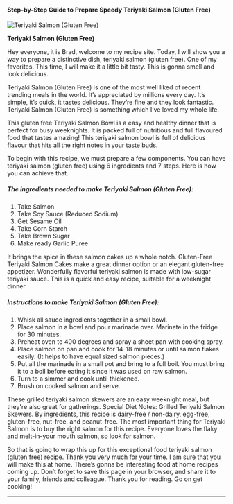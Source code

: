             

#### Step-by-Step Guide to Prepare Speedy Teriyaki Salmon (Gluten Free)

![Teriyaki Salmon (Gluten Free)](https://img-global.cpcdn.com/recipes/089302dff52f81b1/751x532cq70/teriyaki-salmon-gluten-free-recipe-main-photo.jpg)

**Teriyaki Salmon (Gluten Free)**

Hey everyone, it is Brad, welcome to my recipe site. Today, I will show you a way to prepare a distinctive dish, teriyaki salmon (gluten free). One of my favorites. This time, I will make it a little bit tasty. This is gonna smell and look delicious.

Teriyaki Salmon (Gluten Free) is one of the most well liked of recent trending meals in the world. It’s appreciated by millions every day. It’s simple, it’s quick, it tastes delicious. They’re fine and they look fantastic. Teriyaki Salmon (Gluten Free) is something which I’ve loved my whole life.

This gluten free Teriyaki Salmon Bowl is a easy and healthy dinner that is perfect for busy weeknights. It is packed full of nutritious and full flavoured food that tastes amazing! This teriyaki salmon bowl is full of delicious flavour that hits all the right notes in your taste buds.

To begin with this recipe, we must prepare a few components. You can have teriyaki salmon (gluten free) using 6 ingredients and 7 steps. Here is how you can achieve that.

##### The ingredients needed to make Teriyaki Salmon (Gluten Free):

1.  Take Salmon
2.  Take Soy Sauce (Reduced Sodium)
3.  Get Sesame Oil
4.  Take Corn Starch
5.  Take Brown Sugar
6.  Make ready Garlic Puree

It brings the spice in these salmon cakes up a whole notch. Gluten-Free Teriyaki Salmon Cakes make a great dinner option or an elegant gluten-free appetizer. Wonderfully flavorful teriyaki salmon is made with low-sugar teriyaki sauce. This is a quick and easy recipe, suitable for a weeknight dinner.

##### Instructions to make Teriyaki Salmon (Gluten Free):

1.  Whisk all sauce ingredients together in a small bowl.
2.  Place salmon in a bowl and pour marinade over. Marinate in the fridge for 30 minutes.
3.  Preheat oven to 400 degrees and spray a sheet pan with cooking spray.
4.  Place salmon on pan and cook for 14-18 minutes or until salmon flakes easily. (It helps to have equal sized salmon pieces.)
5.  Put all the marinade in a small pot and bring to a full boil. You must bring it to a boil before eating it since it was used on raw salmon.
6.  Turn to a simmer and cook until thickened.
7.  Brush on cooked salmon and serve.

These grilled teriyaki salmon skewers are an easy weeknight meal, but they're also great for gatherings. Special Diet Notes: Grilled Teriyaki Salmon Skewers. By ingredients, this recipe is dairy-free / non-dairy, egg-free, gluten-free, nut-free, and peanut-free. The most important thing for Teriyaki Salmon is to buy the right salmon for this recipe. Everyone loves the flaky and melt-in-your mouth salmon, so look for salmon.

So that is going to wrap this up for this exceptional food teriyaki salmon (gluten free) recipe. Thank you very much for your time. I am sure that you will make this at home. There’s gonna be interesting food at home recipes coming up. Don’t forget to save this page in your browser, and share it to your family, friends and colleague. Thank you for reading. Go on get cooking!

* * *